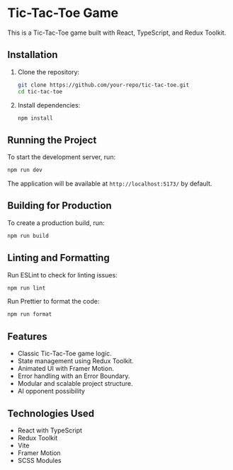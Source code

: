 # Tic-Tac-Toe Game

This is a Tic-Tac-Toe game built with React, TypeScript, and Redux Toolkit.

## Installation

1. Clone the repository:
   ```sh
   git clone https://github.com/your-repo/tic-tac-toe.git
   cd tic-tac-toe
   ```

2. Install dependencies:
   ```sh
   npm install
   ```

## Running the Project

To start the development server, run:
```sh
npm run dev
```

The application will be available at `http://localhost:5173/` by default.

## Building for Production

To create a production build, run:
```sh
npm run build
```

## Linting and Formatting

Run ESLint to check for linting issues:
```sh
npm run lint
```

Run Prettier to format the code:
```sh
npm run format
```

## Features

- Classic Tic-Tac-Toe game logic.
- State management using Redux Toolkit.
- Animated UI with Framer Motion.
- Error handling with an Error Boundary.
- Modular and scalable project structure.
- AI opponent possibility 

## Technologies Used

- React with TypeScript
- Redux Toolkit
- Vite
- Framer Motion
- SCSS Modules
